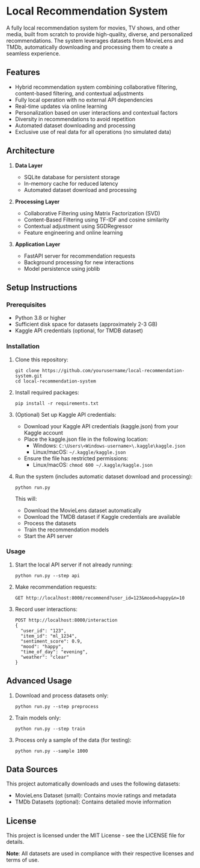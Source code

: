 # Local Recommendation System

A fully local recommendation system for movies, TV shows, and other media, built from scratch to provide high-quality, diverse, and personalized recommendations. The system leverages datasets from MovieLens and TMDb, automatically downloading and processing them to create a seamless experience.

## Features

- Hybrid recommendation system combining collaborative filtering, content-based filtering, and contextual adjustments
- Fully local operation with no external API dependencies
- Real-time updates via online learning
- Personalization based on user interactions and contextual factors
- Diversity in recommendations to avoid repetition
- Automated dataset downloading and processing
- Exclusive use of real data for all operations (no simulated data)

## Architecture

1. **Data Layer**
   - SQLite database for persistent storage
   - In-memory cache for reduced latency
   - Automated dataset download and processing

2. **Processing Layer**
   - Collaborative Filtering using Matrix Factorization (SVD)
   - Content-Based Filtering using TF-IDF and cosine similarity
   - Contextual adjustment using SGDRegressor
   - Feature engineering and online learning

3. **Application Layer**
   - FastAPI server for recommendation requests
   - Background processing for new interactions
   - Model persistence using joblib

## Setup Instructions

### Prerequisites

- Python 3.8 or higher
- Sufficient disk space for datasets (approximately 2-3 GB)
- Kaggle API credentials (optional, for TMDB dataset)

### Installation

1. Clone this repository:
   ```
   git clone https://github.com/yourusername/local-recommendation-system.git
   cd local-recommendation-system
   ```

2. Install required packages:
   ```
   pip install -r requirements.txt
   ```

3. (Optional) Set up Kaggle API credentials:
   - Download your Kaggle API credentials (kaggle.json) from your Kaggle account
   - Place the kaggle.json file in the following location:
     - Windows: `C:\Users\<Windows-username>\.kaggle\kaggle.json`
     - Linux/macOS: `~/.kaggle/kaggle.json`
   - Ensure the file has restricted permissions:
     - Linux/macOS: `chmod 600 ~/.kaggle/kaggle.json`

4. Run the system (includes automatic dataset download and processing):
   ```
   python run.py
   ```
   
   This will:
   - Download the MovieLens dataset automatically
   - Download the TMDB dataset if Kaggle credentials are available
   - Process the datasets
   - Train the recommendation models
   - Start the API server

### Usage

1. Start the local API server if not already running:
   ```
   python run.py --step api
   ```

2. Make recommendation requests:
   ```
   GET http://localhost:8000/recommend?user_id=123&mood=happy&n=10
   ```

3. Record user interactions:
   ```
   POST http://localhost:8000/interaction
   {
     "user_id": "123",
     "item_id": "ml_1234",
     "sentiment_score": 0.9,
     "mood": "happy",
     "time_of_day": "evening",
     "weather": "clear"
   }
   ```

## Advanced Usage

1. Download and process datasets only:
   ```
   python run.py --step preprocess
   ```

2. Train models only:
   ```
   python run.py --step train
   ```

3. Process only a sample of the data (for testing):
   ```
   python run.py --sample 1000
   ```

## Data Sources

This project automatically downloads and uses the following datasets:
- MovieLens Dataset (small): Contains movie ratings and metadata
- TMDb Datasets (optional): Contains detailed movie information

## License

This project is licensed under the MIT License - see the LICENSE file for details.

**Note**: All datasets are used in compliance with their respective licenses and terms of use. 